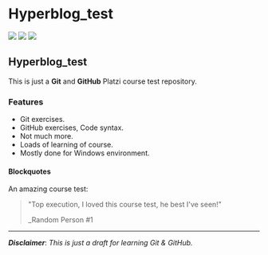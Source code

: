 # Hyperblog_test
![](https://img.shields.io/github/stars/pandao/editor.md.svg) ![](https://img.shields.io/github/tag/pandao/editor.md.svg) ![](https://img.shields.io/github/release/pandao/editor.md.svg) 

## Hyperblog_test
This is just a **Git** and **GitHub** Platzi course test repository.

### Features
- Git exercises.
- GitHub exercises, Code syntax.
- Not much more.
- Loads of learning of course.
- Mostly done for Windows environment.

#### Blockquotes
An amazing course test:
> "Top execution, I loved this course test, he best I've seen!"
>
>  _Random Person #1

------------
***Disclaimer***: *This is just a draft for learning Git & GitHub.*
